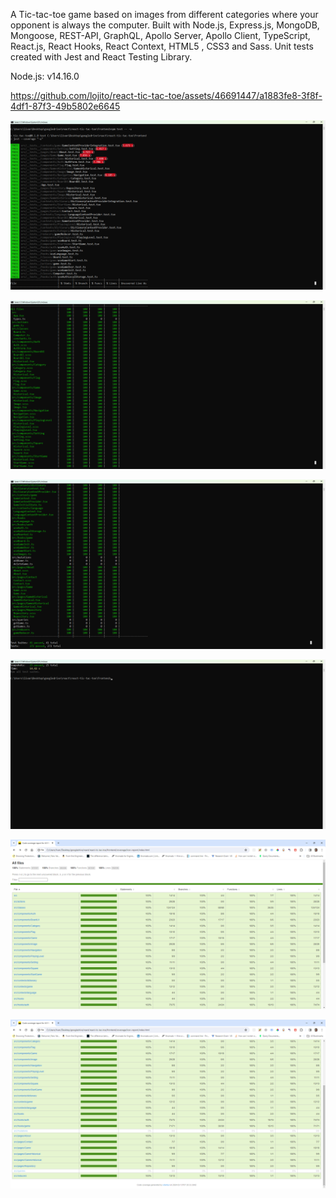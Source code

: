A Tic-tac-toe game based on images from different categories where your opponent is always the computer. Built with Node.js, Express.js, MongoDB, Mongoose, REST-API, GraphQL, Apollo Server, Apollo Client, TypeScript, React.js, React Hooks, React Context, HTML5 , CSS3 and Sass. Unit tests created with Jest and React Testing Library.

Node.js: v14.16.0

https://github.com/lojito/react-tic-tac-toe/assets/46691447/a1883fe8-3f8f-4df1-87f3-49b5802e6645

![](github-images/npm-test-1.png)

![](github-images/npm-test-2.png)

![](github-images/npm-test-3.png)

![](github-images/npm-test-4.png)

![](github-images/test-coverage-1.png)

![](github-images/test-coverage-2.png)
